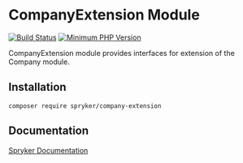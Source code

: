 # CompanyExtension Module
[![Build Status](https://travis-ci.org/spryker/company-extension.svg)](https://travis-ci.org/spryker/company-extension)
[![Minimum PHP Version](https://img.shields.io/badge/php-%3E%3D%207.2-8892BF.svg)](https://php.net/)

CompanyExtension module provides interfaces for extension of the Company module.

## Installation

```
composer require spryker/company-extension
```

## Documentation

[Spryker Documentation](https://academy.spryker.com/developing_with_spryker/module_guide/modules.html)
